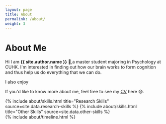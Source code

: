```yaml
---
layout: page
title: About
permalink: /about/
weight: 3
---
```


# **About Me**

Hi I am **{{ site.author.name }}** :wave:,a master student majoring in Psychology at CUHK. I'm interested in finding out how our brain works to form cognition and thus help us do everything that we can do.

I also enjoy 

If you'd like to know more about me, feel free to see my [CV](https://docs.google.com/document/d/15GUoXDrQK8qTzsRrid75AbhOR4Nqqqij/edit?usp=sharing&ouid=117773219121876391789&rtpof=true&sd=true) here :smile:.


<div class="row">
{% include about/skills.html title="Research Skills" source=site.data.research-skills %}
{% include about/skills.html title="Other Skills" source=site.data.other-skills %}
</div>

<div class="row">
{% include about/timeline.html %}
</div>